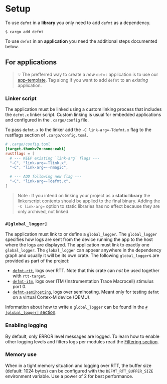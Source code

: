 # Setup

To use `defmt` in a **library** you only need to add `defmt` as a dependency.

```console
$ cargo add defmt
```

To use `defmt` in an **application** you need the additional steps documented below.

## For applications

> 💡 The prefferred way to create a *new* `defmt` application is to use our [app-template]. Tag along if you want to add `defmt` to an *existing* application.

[app-template]: https://github.com/knurling-rs/app-template

### Linker script

The application must be linked using a custom linking process that includes the `defmt.x` linker script.
Custom linking is usual for embedded applications and configured in the `.cargo/config` file.

To pass `defmt.x` to the linker add the `-C link-arg=-Tdefmt.x` flag to the rustflags section of `.cargo/config.toml`.

``` toml
# .cargo/config.toml
[target.thumbv7m-none-eabi]
rustflags = [
  # --- KEEP existing `link-arg` flags ---
  "-C", "link-arg=-Tlink.x",
  "-C", "link-arg=--nmagic",

  # --- ADD following new flag ---
  "-C", "link-arg=-Tdefmt.x",
]
```

> Note :
> If you intend on linking your project as a **static library** the linkerscript contents should be applied to the final binary.
> Adding the `-C link-arg=` option to static libraries has no effect because they are only archived, not linked.

### `#[global_logger]`

The application must link to or define a `global_logger`.
The `global_logger` specifies how logs are sent from the device running the app to the host where the logs are displayed.
The application must link to exactly one `global_logger`.
The `global_logger` can appear anywhere in the dependency graph and usually it will be its own crate.
The following `global_logger`s are provided as part of the project:

- [`defmt-rtt`], logs over RTT. Note that this crate can *not* be used together with `rtt-target`.
- [`defmt-itm`], logs over ITM (Instrumentation Trace Macrocell) stimulus port 0.
- [`defmt-semihosting`], logs over semihosting. Meant only for testing `defmt` on a virtual Cortex-M device (QEMU).

[`defmt-rtt`]: https://docs.rs/defmt-rtt/
[`defmt-itm`]: https://docs.rs/defmt-itm/
[`defmt-semihosting`]: https://github.com/knurling-rs/defmt/tree/6cfd947384debb18a4df761cbe454f8d86cf3441/firmware/defmt-semihosting

Information about how to write a `global_logger` can be found in the [`#[global_logger]` section](./global-logger.md).

### Enabling logging

By default, only ERROR level messages are logged.
To learn how to enable other logging levels and filters logs per modules read the [Filtering section](./filtering.md).

### Memory use

When in a tight memory situation and logging over RTT, the buffer size (default: 1024 bytes) can be configured with the `DEFMT_RTT_BUFFER_SIZE` environment variable. Use a power of 2 for best performance.